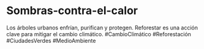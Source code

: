 # Sombras-contra-el-calor
Los árboles urbanos enfrían, purifican y protegen. Reforestar es una acción clave para mitigar el cambio climático. #CambioClimático #Reforestación #CiudadesVerdes #MedioAmbiente
